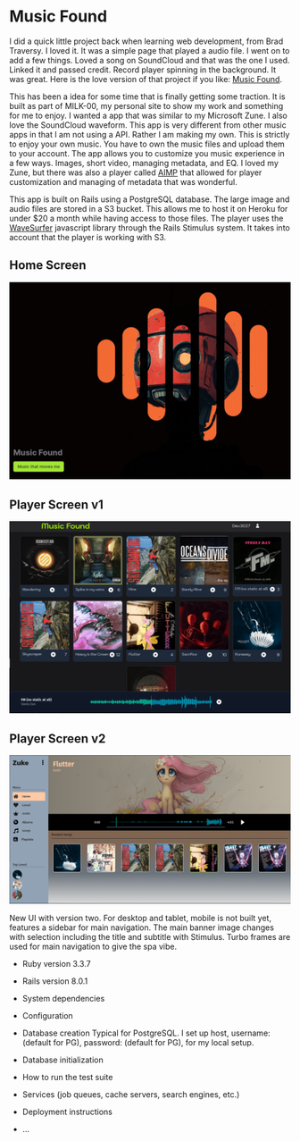 # Music Found

I did a quick little project back when learning web development, from Brad Traversy. I loved it. It was a simple page that played a audio file. I went on to add a few things. Loved a song on SoundCloud and that was the one I used. Linked it and passed credit. Record player spinning in the background. It was great. Here is the love version of that project if you like: [Music Found](https://cocky-cori-7cae1e.netlify.app/).

This has been a idea for some time that is finally getting some traction. It is built as part of MILK-00, my personal site to show my work and something for me to enjoy. I wanted a app that was similar to my Microsoft Zune. I also love the SoundCloud waveform. This app is very different from other music apps in that I am not using a API. Rather I am making my own. This is strictly to enjoy your own music. You have to own the music files and upload them to your account. The app allows you to customize you music experience in a few ways. Images, short video, managing metadata, and EQ. I loved my Zune, but there was also a player called [AIMP](https://www.aimp.ru/) that allowed for player customization and managing of metadata that was wonderful.

This app is built on Rails using a PostgreSQL database. The large image and audio files are stored in a S3 bucket. This allows me to host it on Heroku for under $20 a month while having access to those files. The player uses the [WaveSurfer](https://wavesurfer.xyz/examples/?basic.js) javascript library through the Rails Stimulus system. It takes into account that the player is working with S3.

## Home Screen
![app index](./public/Screenshot%20from%202025-04-25%2016-23-40.png)

## Player Screen v1
![Player](./public/Screenshot%20from%202025-05-01%2011-53-09.png)

## Player Screen v2
![playerv2](./public//Screenshot%20from%202025-05-09%2014-00-14.png)

New UI with version two. For desktop and tablet, mobile is not built yet, features a sidebar for main navigation. The main banner image changes with selection including the title and subtitle with Stimulus. Turbo frames are used for main navigation to give the spa vibe.

* Ruby version 3.3.7

* Rails version 8.0.1

* System dependencies

* Configuration


* Database creation
Typical for PostgreSQL. I set up host, username: (default for PG), password: (default for PG), for my local setup.

* Database initialization

* How to run the test suite

* Services (job queues, cache servers, search engines, etc.)

* Deployment instructions

* ...

